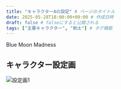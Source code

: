 ```yaml
---
title: "キャラクターAの設定" # ページのタイトル
date: 2025-05-28T18:00:00+09:00 # 作成日時
draft: false # falseにすると公開される
tags: ["主要キャラクター", "剣士"] # タグ機能
---
```


Blue Moon Madness

## キャラクター設定画
![設定画1](/images/Blue_Moon_Madness.png)